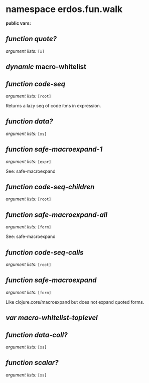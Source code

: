 # namespace erdos.fun.walk



__public vars:__ 

## _function_ *quote?* 

_argument lists:_ `[x]`

## _dynamic_ **macro-whitelist** 

## _function_ *code-seq* 

_argument lists:_ `[root]`

Returns a lazy seq of code itms in expression.

## _function_ *data?* 

_argument lists:_ `[xs]`

## _function_ *safe-macroexpand-1* 

_argument lists:_ `[expr]`

See: safe-macroexpand

## _function_ *code-seq-children* 

_argument lists:_ `[root]`

## _function_ *safe-macroexpand-all* 

_argument lists:_ `[form]`

See: safe-macroexpand

## _function_ *code-seq-calls* 

_argument lists:_ `[root]`

## _function_ *safe-macroexpand* 

_argument lists:_ `[form]`

Like clojure.core/macroexpand but does not expand
  quoted forms.

## _var_ *macro-whitelist-toplevel* 

## _function_ *data-coll?* 

_argument lists:_ `[xs]`

## _function_ *scalar?* 

_argument lists:_ `[xs]`


